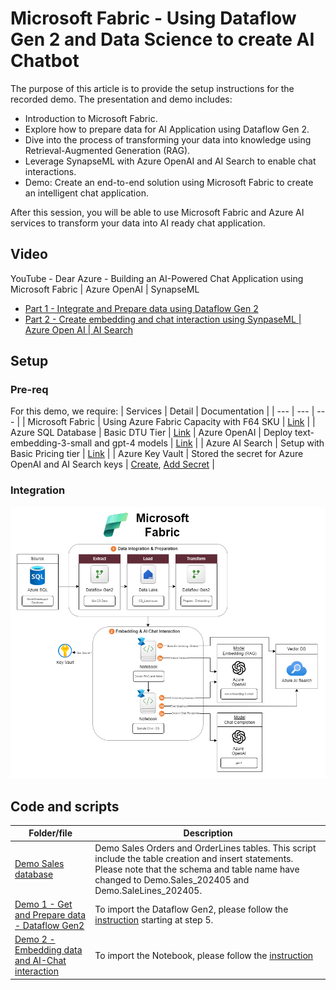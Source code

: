# Microsoft Fabric - Using Dataflow Gen 2 and Data Science to create AI Chatbot

The purpose of this article is to provide the setup instructions for the recorded demo. The presentation and demo includes:

* Introduction to Microsoft Fabric.
* Explore how to prepare data for AI Application using Dataflow Gen 2.
* Dive into the process of transforming your data into knowledge using Retrieval-Augmented Generation (RAG).
* Leverage SynapseML with Azure OpenAI and AI Search to enable chat interactions.
* Demo: Create an end-to-end solution using Microsoft Fabric to create an intelligent chat application.

After this session, you will be able to use Microsoft Fabric and Azure AI services to transform your data into AI ready chat application.

## Video

YouTube - Dear Azure - Building an AI-Powered Chat Application using Microsoft Fabric | Azure OpenAI | SynapseML

* [Part 1 - Integrate and Prepare data using Dataflow Gen 2](https://youtu.be/G-ekRgde5Oo?list=PLd5EI5E5dBo5Pj2v10QN_orpbY7QBYQxF)
* [Part 2 - Create embedding and chat interaction using SynpaseML | Azure Open AI | AI Search](https://youtu.be/ge6zJH8uNxQ?list=PLd5EI5E5dBo5Pj2v10QN_orpbY7QBYQxF) 

## Setup

### Pre-req

For this demo, we require:
| Services | Detail | Documentation |
| --- | --- | --- |
| Microsoft Fabric | Using Azure Fabric Capacity with F64 SKU | [Link](https://learn.microsoft.com/en-us/fabric/admin/capacity-settings?tabs=fabric-capacity&wt.mc_id=MVP_365600) |
| Azure SQL Database | Basic DTU Tier | [Link](https://learn.microsoft.com/en-us/azure/azure-sql/database/single-database-create-quickstart?view=azuresql&tabs=azure-portal&wt.mc_id=MVP_365600)
| Azure OpenAI | Deploy text-embedding-3-small and gpt-4 models | [Link](https://learn.microsoft.com/en-us/azure/ai-services/openai/how-to/create-resource?pivots=web-portal&wt.mc_id=MVP_365600) |
| Azure AI Search | Setup with Basic Pricing tier | [Link](https://learn.microsoft.com/en-us/azure/search/search-create-service-portal?wt.mc_id=MVP_365600) |
| Azure Key Vault | Stored the secret for Azure OpenAI and AI Search keys | [Create](https://learn.microsoft.com/en-us/azure/key-vault/general/quick-create-portal?wt.mc_id=MVP_365600), [Add Secret](https://learn.microsoft.com/en-us/azure/key-vault/secrets/quick-create-portal?wt.mc_id=MVP_365600) |

### Integration

![Microsoft Fabric - integration](./images/MS-Fabric-AI-Chat.png)  


## Code and scripts

| Folder/file | Description |
| --- | --- |
| [Demo Sales database](../../../sample/test-data/WideWorldImporters/demo-data-202405.sql) | Demo Sales Orders and OrderLines tables. This script include the table creation and insert statements. Please note that the schema and table name have changed to Demo.Sales_202405 and Demo.SaleLines_202405. |
| [Demo 1 - Get and Prepare data - Dataflow Gen2](./src/DataflowGen2-template/) | To import the Dataflow Gen2, please follow the [instruction](https://learn.microsoft.com/en-us/fabric/data-factory/move-dataflow-gen1-to-dataflow-gen2?wt.mc_id=MVP_365600) starting at step 5.|
| [Demo 2 - Embedding data and AI-Chat interaction](./src/Notebook/) | To import the Notebook, please follow the [instruction](https://learn.microsoft.com/en-us/fabric/data-engineering/how-to-use-notebook#import-existing-notebooks?wt.mc_id=MVP_365600) |

